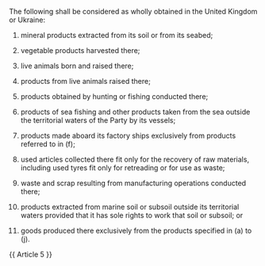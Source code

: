 The following shall be considered as wholly obtained in the United Kingdom or Ukraine:

1. mineral products extracted from its soil or from its seabed;

2. vegetable products harvested there;

3. live animals born and raised there;

4. products from live animals raised there;

5. products obtained by hunting or fishing conducted there;

6. products of sea fishing and other products taken from the sea outside the territorial waters of the Party by its vessels;

7. products made aboard its factory ships exclusively from products referred to in (f);

8. used articles collected there fit only for the recovery of raw materials, including used tyres fit only for retreading or for use as waste;

9. waste and scrap resulting from manufacturing operations conducted there;

10. products extracted from marine soil or subsoil outside its territorial waters provided that it has sole rights to work that soil or subsoil; or 

11. goods produced there exclusively from the products specified in (a) to (j).

{{ Article 5 }}